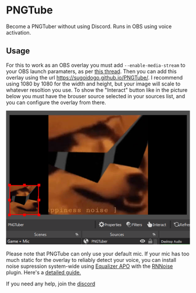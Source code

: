 # PNGTube
Become a PNGTuber without using Discord. Runs in OBS using voice activation.
## Usage
For this to work as an OBS overlay you must add `--enable-media-stream` to your OBS launch paramaters, as per [this thread](https://obsproject.com/forum/threads/browser-source-doesnt-allow-microphone-consent-dialogs.80260/post-521079). Then you can add this overlay using the url https://sugoidogo.github.io/PNGTube/. I recommend using 1080 by 1080 for the width and height, but your image will scale to whatever resoltion you use. To show the "Interact" button like in the picture below you must have the brouser source selected in your sources list, and you can configure the overlay from there.

![example of overlay placement and interact button](example.png)

Please note that PNGTube can only use your default mic. If your mic has too much static for the overlay to reliably detect your voice, you can install noise supression system-wide using [Equalizer APO](https://sourceforge.net/projects/equalizerapo/) with the [RNNoise](https://github.com/werman/noise-suppression-for-voice) plugin. Here's a [detailed guide.](https://medium.com/@bssankaran/free-and-open-source-software-noise-cancelling-for-working-from-home-edb1b4e9764e)

If you need any help, join the [discord](https://discord.gg/zxDnYSvMNw)
